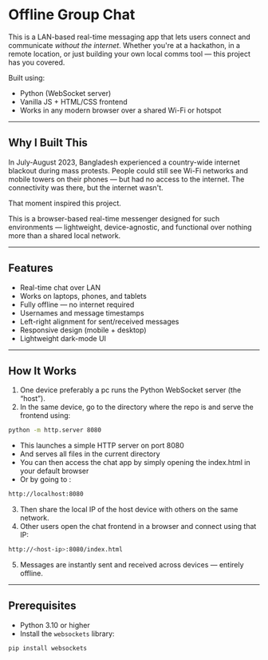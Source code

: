 
# Offline Group Chat

This  is a LAN-based real-time messaging app that lets users connect and communicate *without the internet*. Whether you're at a hackathon, in a remote location, or just building your own local comms tool — this project has you covered.

Built using:
- Python (WebSocket server)
- Vanilla JS + HTML/CSS frontend
- Works in any modern browser over a shared Wi-Fi or hotspot

---

## Why I Built This


In July-August 2023, Bangladesh experienced a country-wide internet blackout during mass protests. People could still see Wi-Fi networks and mobile towers on their phones — but had no access to the internet. The connectivity was there, but the internet wasn't.

That moment inspired this project.

This is a browser-based real-time messenger designed for such environments — lightweight, device-agnostic, and functional over nothing more than a shared local network.



---

##  Features

- Real-time chat over LAN  
- Works on laptops, phones, and tablets  
- Fully offline — no internet required  
- Usernames and message timestamps  
- Left-right alignment for sent/received messages  
- Responsive design (mobile + desktop)  
- Lightweight dark-mode UI  

---

## How It Works

1. One device preferably a pc runs the Python WebSocket server (the “host”).
2. In the same device, go to the directory where the repo is and serve the frontend using:
```bash
python -m http.server 8080
```
 - This launches a simple HTTP server on port 8080
 - And serves all files in the current directory
 - You can then access the chat app by simply opening the index.html in your default browser
 - Or by going to :
```bash
http://localhost:8080
```
3. Then share the local IP of the host device with others on the same network.
4. Other users open the chat frontend in a browser and connect using that IP:
```bash
http://<host-ip>:8080/index.html
```

5. Messages are instantly sent and received across devices — entirely offline.

---

##  Prerequisites

- Python 3.10 or higher  
- Install the `websockets` library:

```bash
pip install websockets
```
